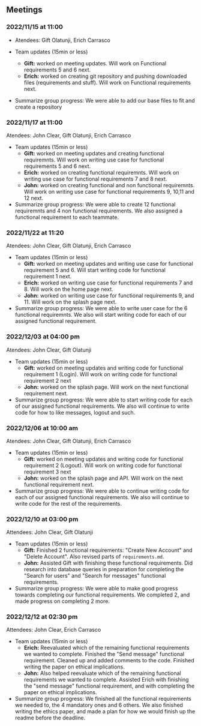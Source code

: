 ## Meetings

### 2022/11/15 at 11:00 
- Atendees: Gift Olatunji, Erich Carrasco
- Team updates (15min or less)
  - **Gift:** worked on meeting updates. Will work on Functional requirements 5 and 6 next. 
   - **Erich:** worked on creating git repository and pushing downloaded files (requirements and stuff). Will work on Functional requirements next.
  
- Summarize group progress: We were able to add our base files to fit and create a repository
    
### 2022/11/17 at 11:00 
Atendees: John Clear, Gift Olatunji, Erich Carrasco
- Team updates (15min or less)
  - **Gift:** worked on meeting updates and creating functional requiremnts. Will work on writing use case for functional requirements 5 and 6 next. 
   - **Erich:** worked on creating functional requiremnts. Will work on writing use case for functional requirements 7 and 8 next. 
  - **John:** worked on creating functional and non functional requiremnts. Will work on writing use case for functional requirements 9, 10,11 and 12 next. 
- Summarize group progress: We were able to create 12 functional requiremnts and 4 non functional requirements. We also assigned a functional requirement to each teammate.

### 2022/11/22 at 11:20 
Atendees: John Clear, Gift Olatunji, Erich Carrasco
- Team updates (15min or less)
  - **Gift:** worked on meeting updates and writing use case for functional requirement 5 and 6. Will start writing code for functional requirement 1 next. 
   - **Erich:** worked on writing use case for functional requirements 7 and 8. Will work on the home page next.
  - **John:** worked on writing use case for functional requirements 9, and 11. Will work on the splash page next.
- Summarize group progress: We were able to write user case for the 6 functional requiremnts. We also will start writing code for each of our assigned functional requirement.

### 2022/12/03 at 04:00 pm
Atendees: John Clear, Gift Olatunji
- Team updates (15min or less)
  - **Gift:** worked on meeting updates and writing code for functional requirement 1 (Login). Will work on writing code for functional requirement 2 next 
   - **John:** worked on the splash page. Will work on the next functional requirement next.
- Summarize group progress: We were able to start writing code for each of our assigned functional requirements. We also will continue to write code for how to like messages, logout and such.

### 2022/12/06 at 10:00 am
Atendees: John Clear, Gift Olatunji, Erich Carrasco
- Team updates (15min or less)
  - **Gift:** worked on meeting updates and writing code for functional requirement 2 (Logout). Will work on writing code for functional requirement 3 next 
   - **John:** worked on the splash page and API. Will work on the next functional requirement next.
- Summarize group progress: We were able to continue writing code for each of our assigned functional requirements. We also will continue to write code for the rest of the requirements.

### 2022/12/10 at 03:00 pm
Attendees: John Clear, Gift Olatunji
- Team updates (15min or less)
  - **Gift:** Finished 2 functional requirements: "Create New Account" and "Delete Account". Also revised parts of `requirements.md`.
   - **John:** Assisted Gift with finishing these functional requirements. Did research into database queries in preparation for completing the "Search for users" and "Search for messages" functional requirements.
- Summarize group progress: We were able to make good progress towards completing our functional requirements. We completed 2, and made progress on completing 2 more.

### 2022/12/12 at 02:30 pm
Attendees: John Clear, Erich Carrasco
- Team updates (15min or less)
  - **Erich:** Reevaluated which of the remaining functional requirements we wanted to complete. Finished the "Send message" functional requirement. Cleaned up and added comments to the code. Finished writing the paper on ethical implications.
   - **John:** Also helped reevaluate which of the remaining functional requirements we wanted to complete. Assisted Erich with finishing the "send message" functional requirement, and with completing the paper on ethical implications. 
- Summarize group progress: We finished all the functional requirements we needed to, the 4 mandatory ones and 6 others. We also finished writing the ethics paper, and made a plan for how we would finish up the readme before the deadline.
